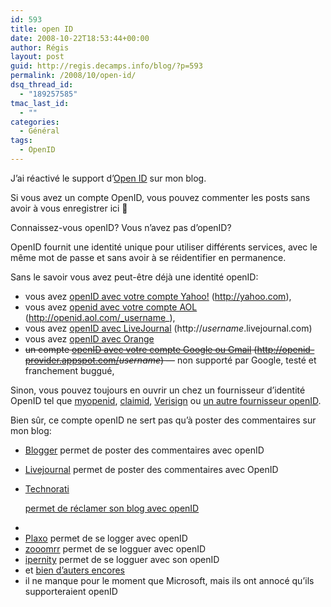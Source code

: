 ```yaml
---
id: 593
title: open ID
date: 2008-10-22T18:53:44+00:00
author: Régis
layout: post
guid: http://regis.decamps.info/blog/?p=593
permalink: /2008/10/open-id/
dsq_thread_id:
  - "189257585"
tmac_last_id:
  - ""
categories:
  - Général
tags:
  - OpenID
---
```

J&rsquo;ai réactivé le support d&rsquo;[Open ID](http://openid.net/) sur mon blog.

Si vous avez un compte OpenID, vous pouvez commenter les posts sans avoir à vous enregistrer ici 🙂

Connaissez-vous openID? Vous n&rsquo;avez pas d&rsquo;openID?
  
<!--more-->


  
OpenID fournit une identité unique pour utiliser différents services, avec le même mot de passe et sans avoir à se réidentifier en permanence.

Sans le savoir vous avez peut-être déjà une identité openID:

  * vous avez [openID avec votre compte Yahoo!](http://openid.yahoo.com) (http://yahoo.com),
  * vous avez [openid avec votre compte AOL](http://openid.aol.com) (http://openid.aol.com/_username_), 
  * vous avez [openID avec LiveJournal](http://www.livejournal.com/openid/) (http://_username_.livejournal.com)
  * vous avez [openID avec Orange](http://openid.orange.com)
  * <del datetime="2008-10-23T11:54:56+00:00">un compte <a href="http://http://openid-provider.appspot.com/">openID avec votre compte Google ou Gmail</a> (http://openid-provider.appspot.com/<em>username</em>) </del>&#8212; non supporté par Google, testé et franchement buggué,

Sinon, vous pouvez toujours en ouvrir un chez un fournisseur d&rsquo;identité OpenID tel que [myopenid](http://myopenid.com), [claimid](http://claimid.com), [Verisign](https://pip.verisignlabs.com/) ou [un autre fournisseur openID](http://openid.net/get/).

Bien sûr, ce compte openID ne sert pas qu&rsquo;à poster des commentaires sur mon blog:

  * <a href="http://www.blogger.com/" alt="Blogger est une plateform de blog">Blogger</a> permet de poster des commentaires avec openID
  * <a href="http://www.livejournal.com/" alt="Livejournal est une plateforme de blog">Livejournal</a> permet de poster des commentaires avec OpenID
  * <a href="http://technorati.com/" alt="Technorati aide à suivre ce qui se passe dans la blogosphère">Technorati</li> 
    
    <p>
      permet de réclamer son blog avec openID
    </p>
    
    <li>
      <li>
        <a href="http://www.plaxo.com/" alt="Plaxo permet de gérer son carnets d'adresse et son agenda">Plaxo</a> permet de se logger avec openID
      </li>
      <li>
        <a href="http://zooomr.com" alt="zooomr est une plateforme pour sauvegarder, partager et publier ses photos en les géolocalisant">zooomrr</a> permet de se logguer avec openID
      </li>
      <li>
        <a href="http://ipernity.com/" alt="ipernity [beta] est une plateforme d'échange de photos, vidéos, etc.">ipernity</a> permet de se logguer avec son openID
      </li>
      <li>
        et <a href="http://openiddirectory.com/">bien d&rsquo;auters encores</a>
      </li>
      <li>
        il ne manque pour le moment que Microsoft, mais ils ont annocé qu&rsquo;ils supporteraient openID
      </li></ul>